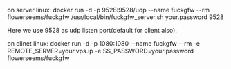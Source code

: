 on server linux:
docker run -d -p 9528:9528/udp --name fuckgfw --rm flowerseems/fuckgfw /usr/local/bin/fuckgfw_server.sh your.password 9528

Here we use 9528 as udp listen port(default for client also).

on clinet linux:
docker run -d -p 1080:1080 --name fuckgfw --rm -e REMOTE_SERVER=your.vps.ip -e SS_PASSWORD=your.password flowerseems/fuckgfw
